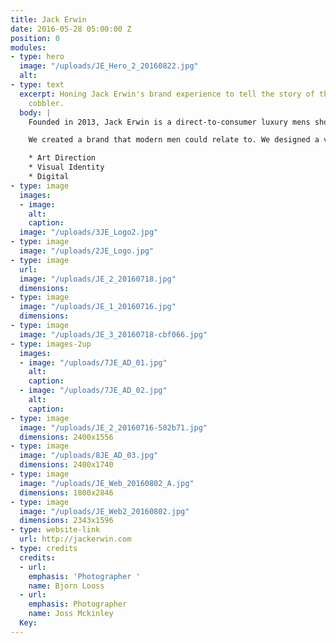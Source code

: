 ```yaml
---
title: Jack Erwin
date: 2016-05-28 05:00:00 Z
position: 0
modules:
- type: hero
  image: "/uploads/JE_Hero_2_20160822.jpg"
  alt: 
- type: text
  excerpt: Honing Jack Erwin's brand experience to tell the story of the contemporary
    cobbler.
  body: |
    Founded in 2013, Jack Erwin is a direct-to-consumer luxury mens shoe brand. Their point of differentiation: handmade Italian shoes at an affordable price. After two years of quick growth and success, we were engaged to hone Jack Erwin’s brand story, which meant rethinking their branded materials and digital experience as a holistic system.

    We created a brand that modern men could relate to. We designed a visual system that provoked the same trust between cobbler and man: Guarantee quality, product - and lifestyle. We evolved the logo mark, introduced consistent color and texture across printed material and in store. We art directed Spring and Fall campaigns, and directed the use of these assets across their digital channels. Last, we revamped their e-commerce experience by introducing a simplified content strategy, and strong branded elements throughout the website. The result was a brand that was confident, aspirational, understated, and truly reflected the men purchasing and wearing JE shoes.

    * Art Direction
    * Visual Identity
    * Digital
- type: image
  images:
  - image: 
    alt: 
    caption: 
  image: "/uploads/3JE_Logo2.jpg"
- type: image
  image: "/uploads/2JE_Logo.jpg"
- type: image
  url: 
  image: "/uploads/JE_2_20160718.jpg"
  dimensions: 
- type: image
  image: "/uploads/JE_1_20160716.jpg"
  dimensions: 
- type: image
  image: "/uploads/JE_3_20160718-cbf066.jpg"
- type: images-2up
  images:
  - image: "/uploads/7JE_AD_01.jpg"
    alt: 
    caption: 
  - image: "/uploads/7JE_AD_02.jpg"
    alt: 
    caption: 
- type: image
  image: "/uploads/JE_2_20160716-502b71.jpg"
  dimensions: 2400x1556
- type: image
  image: "/uploads/8JE_AD_03.jpg"
  dimensions: 2400x1740
- type: image
  image: "/uploads/JE_Web_20160802_A.jpg"
  dimensions: 1800x2846
- type: image
  image: "/uploads/JE_Web2_20160802.jpg"
  dimensions: 2343x1596
- type: website-link
  url: http://jackerwin.com
- type: credits
  credits:
  - url: 
    emphasis: 'Photographer '
    name: Bjorn Looss
  - url: 
    emphasis: Photographer
    name: Joss Mckinley
  Key: 
---
```



